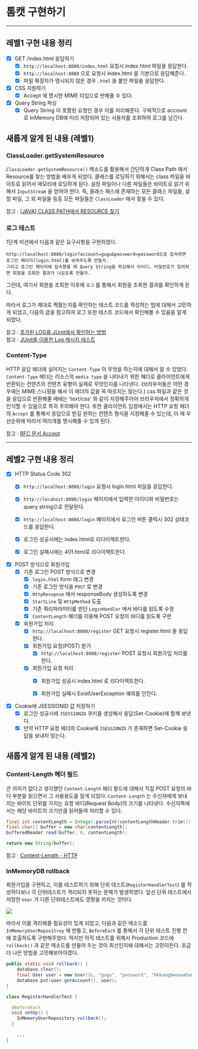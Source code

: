 # 톰캣 구현하기

---

## 레벨1 구현 내용 정리

- [x] GET /index.html 응답하기
  - [x] `http://localhost:8080/index.html` 요청시 index.html 파일을 응답한다.
  - [x] `http://localhost:8080` 으로 요청시 index.html 을 기본으로 응답해준다.
  - [x] 파일 확장자가 명시되지 않은 경우 `.html` 을 붙인 파일을 응답한다.
- [x] CSS 지원하기
  - [x] Accept 에 명시한 MIME 타입으로 반해줄 수 있다.
- [x] Query String 파싱
  - [x] Query String 이 포함된 요청인 경우 이를 처리해준다. 구체적으로 account 로 InMemory DB에 미리 저장되어 있는 사용자를 조회하여 로그를 남긴다. 

## 새롭게 알게 된 내용 (레벨1)

### ClassLoader.getSystemResource

`ClassLoader.getSystemResource()` 메소드를 활용해서 간단하게 Class Path 에서 Resource를 찾는 방법을 배우게 되었다.
클래스를 로딩하기 위해서는 class 파일을 바이트로 읽어서 메모리에 로딩하게 된다.
설정 파일이나 다른 파일들은 바이트로 읽기 위해서 `InputStream` 을 얻어야 한다.
즉, 클래스 패스에 존재하는 모든 클래스 파일들, 설정 파일, 그 외 파일들 등등 모든 파일들은 `ClassLoader` 에서 찾을 수 있다.

참고 : [[JAVA] CLASS PATH에서 RESOURCE 찾기](https://whitecold89.tistory.com/9#recentEntries)

### 로그 테스트

1단계 미션에서 다음과 같은 요구사항을 구현하였다.

```
http://localhost:8080/login?account=gugu&password=password으로 접속하면 로그인 페이지(login.html)를 보여주도록 만들자.
그리고 로그인 페이지에 접속했을 때 Query String을 파싱해서 아이디, 비밀번호가 일치하면 회원을 조회한 결과가 나오도록 만들자.
```

그런데, 여기서 회원을 조회한 이후에 `로그` 를 통해서 회원을 조회한 결과를 확인하게 된다.

따라서 로그가 제대로 찍혔는지를 확인하는 테스트 코드를 작성하는 법에 대해서 고민하게 되었고,
다음의 글을 참고하여 로그 또한 테스트 코드에서 확인해볼 수 있음을 알게 되었다.

참고 : [추가된 LOG를 JUnit에서 확인하는 방법](https://blog.advenoh.pe.kr/java/%EC%B6%94%EA%B0%80%EB%90%9C-LOG%EB%A5%BC-JUnit-%EC%97%90%EC%84%9C-%ED%99%95%EC%9D%B8%ED%95%98%EB%8A%94-%EB%B0%A9%EB%B2%95/)
<br>
참고 : [JUnit을 이용한 Log 메시지 테스트](https://xlffm3.github.io/java/log-junit-test/)

### Content-Type

HTTP 응답 헤더에 실어지는 `Content-Type` 이 무엇을 하는지에 대해서 알 수 있었다.
`Content-Type` 헤더는 리소스의 `media type` 을 나타내기 위한 헤더로 클라이언트에게 반환되는 컨텐츠의 컨텐츠 유형이 실제로 무엇인지를 나타낸다.
(브라우저들은 어떤 경우에는 MIME 스니핑을 해서 이 헤더의 값을 꼭 따르지는 않는다.)
css 파일과 같은 것을 응답으로 반환해줄 때에는 'text/css' 와 같이 지정해주어야 브라우저에서 정확하게 인식할 수 있음으로 특히 주의해야 한다.
또한 클라이언트 입장에서는 HTTP 요청 헤더의 `Accept` 를 통해서 응답으로 받길 원하는 컨텐츠 형식을 지정해줄 수 있는데,
이 때 우선순위에 따라서 여러개를 명시해줄 수 있게 된다.

참고 : [RFC 문서 Accept](https://www.rfc-editor.org/rfc/rfc2616#page-100)

---

## 레벨2 구현 내용 정리

- [x] HTTP Status Code 302
  - [x] `http://localhost:8080/login` 요청시 login.html 파일을 응답한다.
  - [x] `http://locahost:8080/login` 페이지에서 입력한 아이디와 비밀번호는 query string으로 전달된다.
  - [x] `http://localhost:8080/login` 페이지에서 로그인 버튼 클릭시 302 상태코드를 응답한다.
  - [x] 로그인 성공시에는 index.html로 리다이렉트한다.
  - [x] 로그인 실패시에는 401.html로 리다이렉트한다.
  

- [x] POST 방식으로 회원가입
  - [x] 기존 로그인 POST 방식으로 변경
    - [x] `login.html` form 태그 변경
    - [x] 기존 로그인 방식을 `POST` 로 변경
    - [x] `HttpResopnse` 에서 responseBody 생성하도록 변경
    - [x] `StartLine` 및 `HttpMethod` 도출
    - [x] 기존 쿼리파라미터를 받던 `LoginHandler` 에서 바디를 읽도록 수정
    - [x] `ContentLength` 헤더를 이용해 POST 요청의 바디를 읽도록 구현
  - [x] 회원가입 처리
    - [x] `http://localhost:8080/register` GET 요청시 register.html 을 응답한다.
    - [x] 회원가입 요청(POST) 받기
      - [x] `http://localhost:8008/register` POST 요청시 회원가입 처리를 한다.
    - [x] 회원가입 요청 처리
      - [x] 회원가입 성공시 index.html 로 리다이렉트한다.
      - [x] 회원가입 실패시 ExistUserException 예외를 던진다.


- [x] Cookie에 JSESSIONID 값 저장하기
  - [x] 로그인 성공시에 `JSESSIONID` 쿠키를 생성해서 응답(Set-Cookie)에 함께 보낸다.
  - [x] 만약 HTTP 요청 헤더의 Cookie에 `JSESSIONID` 가 존재하면 Set-Cookie 응답을 보내지 않는다.
 
## 새롭게 알게 된 내용 (레벨2)

### Content-Length 헤더 필드

큰 의미가 없다고 생각했던 `Content-Length` 헤더 필드에 대해서 직접 POST 요청의 바디 부분을 읽으면서 그 사용용도를 알게 되었다.
`Content-Length` 는 수신자에게 보내지는 바이트 단위를 가지는 요청 바디(Request Body)의 크기를 나타낸다.
수신자쪽에서는 해당 바이트의 크기만큼 읽어들여 처리할 수 있다.

```java
final int contentLength = Integer.parseInt(contentLengthHeader.trim());
final char[] buffer = new char[contentLength];
bufferedReader.read(buffer, 0, contentLength);

return new String(buffer);
```

참고 : [Content-Length - HTTP](https://developer.mozilla.org/ko/docs/Web/HTTP/Headers/Content-Length)

### InMemoryDB rollback

회원가입을 구현하고, 이를 테스트하기 위해 단위 테스트(`RegisterHandlerTest`) 를 작성하다보니 각 단위테스트가 격리되지 못하는 문제가 발생하였다.
앞선 단위 테스트에서 저장한 `User` 가 다른 단위테스트에도 영향을 끼치는 것이다.

![](../../../Downloads/KakaoTalk_Photo_2022-09-06-06-51-11.png)

따라서 이를 격리해줄 필요성이 있게 되었고, 다음과 같은 메소드를 `InMemoryUserRepositroy` 에 만들고,
`BeforeEach` 를 통해서 각 단위 테스트 진행 전에 호출하도록 구현해주었다.
하지만 아직 테스트를 위해서 Production 코드에 `rollback()` 과 같은 메소드를 만들어 두는 것이 최선인지에 대해서는 고민이든다.
조금 더 나은 방법을 고민해보아야겠다.

```java
public static void rollback() {
    database.clear();
    final User user = new User(1L, "gugu", "password", "hkkang@woowahan.com");
    database.put(user.getAccount(), user);
}
```

```java
class RegisterHandlerTest {

  @BeforeEach
  void setUp() {
    InMemoryUserRepository.rollback();
  }
    
    ...
}
```
